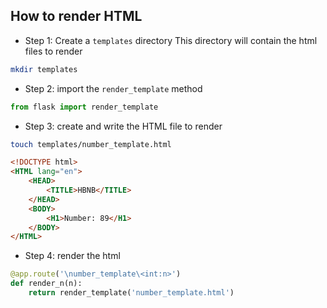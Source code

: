 ## How to render HTML 

- Step 1: Create a `templates` directory
This directory will contain the html files to render
```sh
mkdir templates
```

- Step 2: import the `render_template` method
```py
from flask import render_template
```

- Step 3: create and write the HTML file to render
```sh
touch templates/number_template.html
```
```html
<!DOCTYPE html>
<HTML lang="en">
    <HEAD>
        <TITLE>HBNB</TITLE>
    </HEAD>
    <BODY>
        <H1>Number: 89</H1>
    </BODY>
</HTML>
```

- Step 4: render the html
```py
@app.route('\number_template\<int:n>')
def render_n(n):
	return render_template('number_template.html')
```
